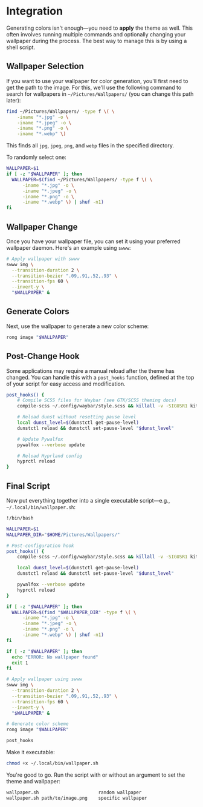 # Integration

Generating colors isn't enough—you need to **apply** the theme as well. This often
involves running multiple commands and optionally changing your wallpaper during the
process. The best way to manage this is by using a shell script.

## Wallpaper Selection

If you want to use your wallpaper for color generation, you'll first need to get the
path to the image. For this, we'll use the following command to search for wallpapers
in `~/Pictures/Wallpapers/` (you can change this path later):

```bash
find ~/Pictures/Wallpapers/ -type f \( \
    -iname "*.jpg" -o \
    -iname "*.jpeg" -o \
    -iname "*.png" -o \
    -iname "*.webp" \)
```

This finds all `jpg`, `jpeg`, `png`, and `webp` files in the specified directory.

To randomly select one:

```bash
WALLPAPER=$1
if [ -z "$WALLPAPER" ]; then
  WALLPAPER=$(find ~/Pictures/Wallpapers/ -type f \( \
      -iname "*.jpg" -o \
      -iname "*.jpeg" -o \
      -iname "*.png" -o \
      -iname "*.webp" \) | shuf -n1)
fi
```

## Wallpaper Change

Once you have your wallpaper file, you can set it using your preferred wallpaper
daemon. Here's an example using `swww`:

```bash
# Apply wallpaper with swww
swww img \
  --transition-duration 2 \
  --transition-bezier ".09,.91,.52,.93" \
  --transition-fps 60 \
  --invert-y \
  "$WALLPAPER" &
```

## Generate Colors

Next, use the wallpaper to generate a new color scheme:

```bash
rong image "$WALLPAPER"
```

## Post-Change Hook

Some applications may require a manual reload after the theme has changed. You can
handle this with a `post_hooks` function, defined at the top of your script for easy
access and modification.

```bash
post_hooks() {
    # Compile SCSS files for Waybar (see GTK/SCSS theming docs)
    compile-scss ~/.config/waybar/style.scss && killall -v -SIGUSR1 kitty

    # Reload dunst without resetting pause level
    local dunst_level=$(dunstctl get-pause-level)
    dunstctl reload && dunstctl set-pause-level "$dunst_level"

    # Update Pywalfox
    pywalfox --verbose update

    # Reload Hyprland config
    hyprctl reload
}
```

## Final Script

Now put everything together into a single executable script—e.g.,
`~/.local/bin/wallpaper.sh`:

```bash
!/bin/bash

WALLPAPER=$1
WALLPAPER_DIR="$HOME/Pictures/Wallpapers/"

# Post-configuration hook
post_hooks() {
    compile-scss ~/.config/waybar/style.scss && killall -v -SIGUSR1 kitty

    local dunst_level=$(dunstctl get-pause-level)
    dunstctl reload && dunstctl set-pause-level "$dunst_level"

    pywalfox --verbose update
    hyprctl reload
}

if [ -z "$WALLPAPER" ]; then
  WALLPAPER=$(find "$WALLPAPER_DIR" -type f \( \
      -iname "*.jpg" -o \
      -iname "*.jpeg" -o \
      -iname "*.png" -o \
      -iname "*.webp" \) | shuf -n1)
fi

if [ -z "$WALLPAPER" ]; then
  echo "ERROR: No wallpaper found"
  exit 1
fi

# Apply wallpaper using swww
swww img \
  --transition-duration 2 \
  --transition-bezier ".09,.91,.52,.93" \
  --transition-fps 60 \
  --invert-y \
  "$WALLPAPER" &

# Generate color scheme
rong image "$WALLPAPER"

post_hooks
```

Make it executable:

```bash
chmod +x ~/.local/bin/wallpaper.sh
```

You're good to go. Run the script with or without an argument to set the theme and
wallpaper:

```bash
wallpaper.sh                      random wallpaper
wallpaper.sh path/to/image.png    specific wallpaper
```
